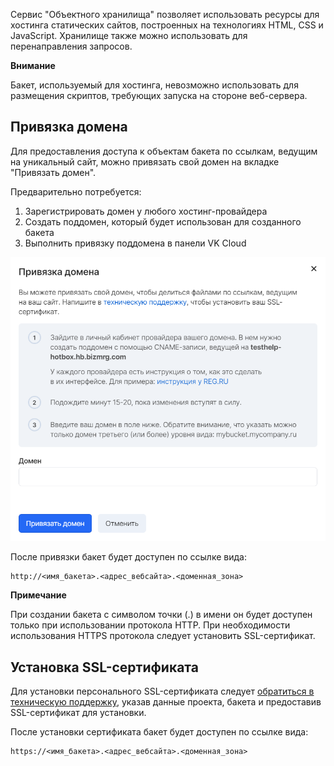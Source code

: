 Сервис "Объектного хранилища" позволяет использовать ресурсы для хостинга статических сайтов, построенных на технологиях HTML, CSS и JavaScript. Хранилище также можно использовать для перенаправления запросов.

**Внимание**

Бакет, используемый для хостинга, невозможно использовать для размещения скриптов, требующих запуска на стороне веб-сервера.

## Привязка домена

Для предоставления доступа к объектам бакета по ссылкам, ведущим на уникальный сайт, можно привязать свой домен на вкладке "Привязать домен".

Предварительно потребуется:

1.  Зарегистрировать домен у любого хостинг-провайдера
2.  Создать поддомен, который будет использован для созданного бакета
3.  Выполнить привязку поддомена в панели VK Cloud

![](./assets/1598053021804-1598053021804.png)

После привязки бакет будет доступен по ссылке вида:

```
http://<имя_бакета>.<адрес_вебсайта>.<доменная_зона>
```

**Примечание**

При создании бакета с символом точки (.) в имени он будет доступен только при использовании протокола HTTP. При необходимости использования HTTPS протокола следует установить SSL-сертификат.

## Установка SSL-сертификата

Для установки персонального SSL-сертификата следует [обратиться в техническую поддержку](https://mcs.mail.ru/docs/contacts), указав данные проекта, бакета и предоставив SSL-сертификат для установки.

После установки сертификата бакет будет доступен по ссылке вида:

```
https://<имя_бакета>.<адрес_вебсайта>.<доменная_зона>
```
